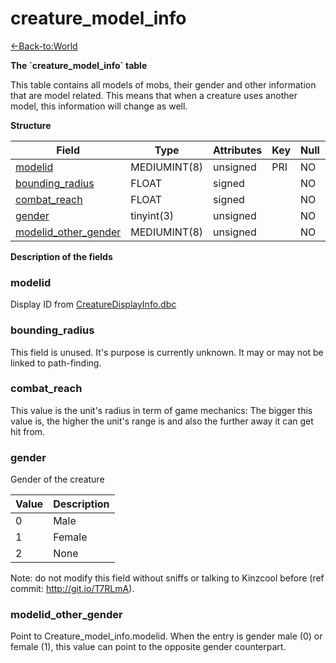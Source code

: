 # creature\_model\_info

[<-Back-to:World](database-world.md)

**The \`creature\_model\_info\` table**

This table contains all models of mobs, their gender and other information that are model related. This means that when a creature uses another model, this information will change as well.

**Structure**

| Field                     | Type         | Attributes | Key | Null | Default | Extra | Comment |
|---------------------------|--------------|------------|-----|------|---------|-------|---------|
| [modelid][1]              | MEDIUMINT(8) | unsigned   | PRI | NO   | 0       |       |         |
| [bounding_radius][2]      | FLOAT        | signed     |     | NO   | 0       |       |         |
| [combat_reach][3]         | FLOAT        | signed     |     | NO   | 0       |       |         |
| [gender][4]               | tinyint(3)   | unsigned   |     | NO   | 2       |       |         |
| [modelid_other_gender][5] | MEDIUMINT(8) | unsigned   |     | NO   | 0       |       |         |

[1]: #modelid
[2]: #bounding_radius
[3]: #combat_reach
[4]: #gender
[5]: #modelid_other_gender

**Description of the fields**

### modelid

Display ID from [CreatureDisplayInfo.dbc](CreatureDisplayInfo)

### bounding\_radius

This field is unused. It's purpose is currently unknown. It may or may not be linked to path-finding.

### combat\_reach

This value is the unit's radius in term of game mechanics: The bigger this value is, the higher the unit's range is and also the further away it can get hit from.

### gender

Gender of the creature

| Value | Description |
|-------|-------------|
| 0     | Male        |
| 1     | Female      |
| 2     | None        |

Note: do not modify this field without sniffs or talking to Kinzcool before (ref commit: http://git.io/T7RLmA).

### modelid\_other\_gender

Point to Creature\_model\_info.modelid.
When the entry is gender male (0) or female (1), this value can point to the opposite gender counterpart.
